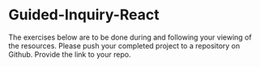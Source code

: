 # Guided-Inquiry-React
The exercises below are to be done during and following your viewing of the resources.  Please push your completed project to a repository on Github.  Provide the link to your repo.
